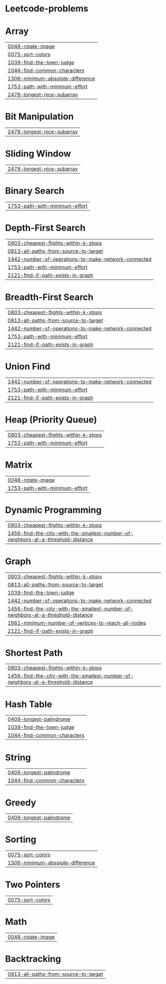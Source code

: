 # Leetcode-problems


# Array
|  |
| ------- |
| [0048-rotate-image](https://github.com/AvanishShukla20/Leetcode-problems/tree/master/0048-rotate-image) |
| [0075-sort-colors](https://github.com/AvanishShukla20/Leetcode-problems/tree/master/0075-sort-colors) |
| [1039-find-the-town-judge](https://github.com/AvanishShukla20/Leetcode-problems/tree/master/1039-find-the-town-judge) |
| [1044-find-common-characters](https://github.com/AvanishShukla20/Leetcode-problems/tree/master/1044-find-common-characters) |
| [1306-minimum-absolute-difference](https://github.com/AvanishShukla20/Leetcode-problems/tree/master/1306-minimum-absolute-difference) |
| [1753-path-with-minimum-effort](https://github.com/AvanishShukla20/Leetcode-problems/tree/master/1753-path-with-minimum-effort) |
| [2478-longest-nice-subarray](https://github.com/AvanishShukla20/Leetcode-problems/tree/master/2478-longest-nice-subarray) |
# Bit Manipulation
|  |
| ------- |
| [2478-longest-nice-subarray](https://github.com/AvanishShukla20/Leetcode-problems/tree/master/2478-longest-nice-subarray) |
# Sliding Window
|  |
| ------- |
| [2478-longest-nice-subarray](https://github.com/AvanishShukla20/Leetcode-problems/tree/master/2478-longest-nice-subarray) |
# Binary Search
|  |
| ------- |
| [1753-path-with-minimum-effort](https://github.com/AvanishShukla20/Leetcode-problems/tree/master/1753-path-with-minimum-effort) |
# Depth-First Search
|  |
| ------- |
| [0803-cheapest-flights-within-k-stops](https://github.com/AvanishShukla20/Leetcode-problems/tree/master/0803-cheapest-flights-within-k-stops) |
| [0813-all-paths-from-source-to-target](https://github.com/AvanishShukla20/Leetcode-problems/tree/master/0813-all-paths-from-source-to-target) |
| [1442-number-of-operations-to-make-network-connected](https://github.com/AvanishShukla20/Leetcode-problems/tree/master/1442-number-of-operations-to-make-network-connected) |
| [1753-path-with-minimum-effort](https://github.com/AvanishShukla20/Leetcode-problems/tree/master/1753-path-with-minimum-effort) |
| [2121-find-if-path-exists-in-graph](https://github.com/AvanishShukla20/Leetcode-problems/tree/master/2121-find-if-path-exists-in-graph) |
# Breadth-First Search
|  |
| ------- |
| [0803-cheapest-flights-within-k-stops](https://github.com/AvanishShukla20/Leetcode-problems/tree/master/0803-cheapest-flights-within-k-stops) |
| [0813-all-paths-from-source-to-target](https://github.com/AvanishShukla20/Leetcode-problems/tree/master/0813-all-paths-from-source-to-target) |
| [1442-number-of-operations-to-make-network-connected](https://github.com/AvanishShukla20/Leetcode-problems/tree/master/1442-number-of-operations-to-make-network-connected) |
| [1753-path-with-minimum-effort](https://github.com/AvanishShukla20/Leetcode-problems/tree/master/1753-path-with-minimum-effort) |
| [2121-find-if-path-exists-in-graph](https://github.com/AvanishShukla20/Leetcode-problems/tree/master/2121-find-if-path-exists-in-graph) |
# Union Find
|  |
| ------- |
| [1442-number-of-operations-to-make-network-connected](https://github.com/AvanishShukla20/Leetcode-problems/tree/master/1442-number-of-operations-to-make-network-connected) |
| [1753-path-with-minimum-effort](https://github.com/AvanishShukla20/Leetcode-problems/tree/master/1753-path-with-minimum-effort) |
| [2121-find-if-path-exists-in-graph](https://github.com/AvanishShukla20/Leetcode-problems/tree/master/2121-find-if-path-exists-in-graph) |
# Heap (Priority Queue)
|  |
| ------- |
| [0803-cheapest-flights-within-k-stops](https://github.com/AvanishShukla20/Leetcode-problems/tree/master/0803-cheapest-flights-within-k-stops) |
| [1753-path-with-minimum-effort](https://github.com/AvanishShukla20/Leetcode-problems/tree/master/1753-path-with-minimum-effort) |
# Matrix
|  |
| ------- |
| [0048-rotate-image](https://github.com/AvanishShukla20/Leetcode-problems/tree/master/0048-rotate-image) |
| [1753-path-with-minimum-effort](https://github.com/AvanishShukla20/Leetcode-problems/tree/master/1753-path-with-minimum-effort) |
# Dynamic Programming
|  |
| ------- |
| [0803-cheapest-flights-within-k-stops](https://github.com/AvanishShukla20/Leetcode-problems/tree/master/0803-cheapest-flights-within-k-stops) |
| [1456-find-the-city-with-the-smallest-number-of-neighbors-at-a-threshold-distance](https://github.com/AvanishShukla20/Leetcode-problems/tree/master/1456-find-the-city-with-the-smallest-number-of-neighbors-at-a-threshold-distance) |
# Graph
|  |
| ------- |
| [0803-cheapest-flights-within-k-stops](https://github.com/AvanishShukla20/Leetcode-problems/tree/master/0803-cheapest-flights-within-k-stops) |
| [0813-all-paths-from-source-to-target](https://github.com/AvanishShukla20/Leetcode-problems/tree/master/0813-all-paths-from-source-to-target) |
| [1039-find-the-town-judge](https://github.com/AvanishShukla20/Leetcode-problems/tree/master/1039-find-the-town-judge) |
| [1442-number-of-operations-to-make-network-connected](https://github.com/AvanishShukla20/Leetcode-problems/tree/master/1442-number-of-operations-to-make-network-connected) |
| [1456-find-the-city-with-the-smallest-number-of-neighbors-at-a-threshold-distance](https://github.com/AvanishShukla20/Leetcode-problems/tree/master/1456-find-the-city-with-the-smallest-number-of-neighbors-at-a-threshold-distance) |
| [1661-minimum-number-of-vertices-to-reach-all-nodes](https://github.com/AvanishShukla20/Leetcode-problems/tree/master/1661-minimum-number-of-vertices-to-reach-all-nodes) |
| [2121-find-if-path-exists-in-graph](https://github.com/AvanishShukla20/Leetcode-problems/tree/master/2121-find-if-path-exists-in-graph) |
# Shortest Path
|  |
| ------- |
| [0803-cheapest-flights-within-k-stops](https://github.com/AvanishShukla20/Leetcode-problems/tree/master/0803-cheapest-flights-within-k-stops) |
| [1456-find-the-city-with-the-smallest-number-of-neighbors-at-a-threshold-distance](https://github.com/AvanishShukla20/Leetcode-problems/tree/master/1456-find-the-city-with-the-smallest-number-of-neighbors-at-a-threshold-distance) |
# Hash Table
|  |
| ------- |
| [0409-longest-palindrome](https://github.com/AvanishShukla20/Leetcode-problems/tree/master/0409-longest-palindrome) |
| [1039-find-the-town-judge](https://github.com/AvanishShukla20/Leetcode-problems/tree/master/1039-find-the-town-judge) |
| [1044-find-common-characters](https://github.com/AvanishShukla20/Leetcode-problems/tree/master/1044-find-common-characters) |
# String
|  |
| ------- |
| [0409-longest-palindrome](https://github.com/AvanishShukla20/Leetcode-problems/tree/master/0409-longest-palindrome) |
| [1044-find-common-characters](https://github.com/AvanishShukla20/Leetcode-problems/tree/master/1044-find-common-characters) |
# Greedy
|  |
| ------- |
| [0409-longest-palindrome](https://github.com/AvanishShukla20/Leetcode-problems/tree/master/0409-longest-palindrome) |
# Sorting
|  |
| ------- |
| [0075-sort-colors](https://github.com/AvanishShukla20/Leetcode-problems/tree/master/0075-sort-colors) |
| [1306-minimum-absolute-difference](https://github.com/AvanishShukla20/Leetcode-problems/tree/master/1306-minimum-absolute-difference) |
# Two Pointers
|  |
| ------- |
| [0075-sort-colors](https://github.com/AvanishShukla20/Leetcode-problems/tree/master/0075-sort-colors) |
# Math
|  |
| ------- |
| [0048-rotate-image](https://github.com/AvanishShukla20/Leetcode-problems/tree/master/0048-rotate-image) |
# Backtracking
|  |
| ------- |
| [0813-all-paths-from-source-to-target](https://github.com/AvanishShukla20/Leetcode-problems/tree/master/0813-all-paths-from-source-to-target) |